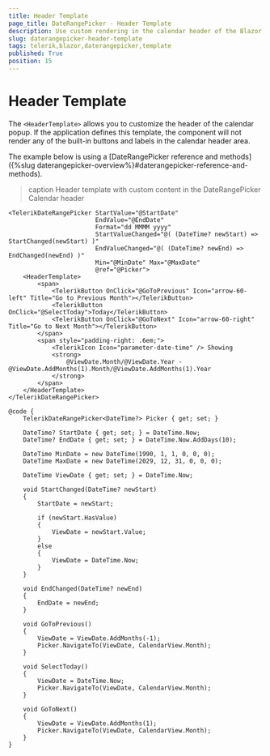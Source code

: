 ```yaml
---
title: Header Template
page_title: DateRangePicker - Header Template
description: Use custom rendering in the calendar header of the Blazor DateRangePicker.
slug: daterangepicker-header-template
tags: telerik,blazor,daterangepicker,template
published: True
position: 15
---
```


# Header Template

The `<HeaderTemplate>` allows you to customize the header of the calendar popup. If the application defines this template, the component will not render any of the built-in buttons and labels in the calendar header area.

The example below is using a [DateRangePicker reference and methods]({%slug daterangepicker-overview%}#daterangepicker-reference-and-methods).

>caption Header template with custom content in the DateRangePicker Calendar header

````CSHTML
<TelerikDateRangePicker StartValue="@StartDate"
                        EndValue="@EndDate"
                        Format="dd MMMM yyyy"
                        StartValueChanged="@( (DateTime? newStart) => StartChanged(newStart) )"
                        EndValueChanged="@( (DateTime? newEnd) => EndChanged(newEnd) )"
                        Min="@MinDate" Max="@MaxDate"
                        @ref="@Picker">
    <HeaderTemplate>
        <span>
            <TelerikButton OnClick="@GoToPrevious" Icon="arrow-60-left" Title="Go to Previous Month"></TelerikButton>
            <TelerikButton OnClick="@SelectToday">Today</TelerikButton>
            <TelerikButton OnClick="@GoToNext" Icon="arrow-60-right" Title="Go to Next Month"></TelerikButton>
        </span>
        <span style="padding-right: .6em;">
            <TelerikIcon Icon="parameter-date-time" /> Showing
            <strong>
                @ViewDate.Month/@ViewDate.Year - @ViewDate.AddMonths(1).Month/@ViewDate.AddMonths(1).Year
            </strong>
        </span>
    </HeaderTemplate>
</TelerikDateRangePicker>

@code {
    TelerikDateRangePicker<DateTime?> Picker { get; set; }

    DateTime? StartDate { get; set; } = DateTime.Now;
    DateTime? EndDate { get; set; } = DateTime.Now.AddDays(10);

    DateTime MinDate = new DateTime(1990, 1, 1, 0, 0, 0);
    DateTime MaxDate = new DateTime(2029, 12, 31, 0, 0, 0);

    DateTime ViewDate { get; set; } = DateTime.Now;

    void StartChanged(DateTime? newStart)
    {
        StartDate = newStart;

        if (newStart.HasValue)
        {
            ViewDate = newStart.Value;
        }
        else
        {
            ViewDate = DateTime.Now;
        }
    }

    void EndChanged(DateTime? newEnd)
    {
        EndDate = newEnd;
    }

    void GoToPrevious()
    {
        ViewDate = ViewDate.AddMonths(-1);
        Picker.NavigateTo(ViewDate, CalendarView.Month);
    }

    void SelectToday()
    {
        ViewDate = DateTime.Now;
        Picker.NavigateTo(ViewDate, CalendarView.Month);
    }

    void GoToNext()
    {
        ViewDate = ViewDate.AddMonths(1);
        Picker.NavigateTo(ViewDate, CalendarView.Month);
    }
}
````
